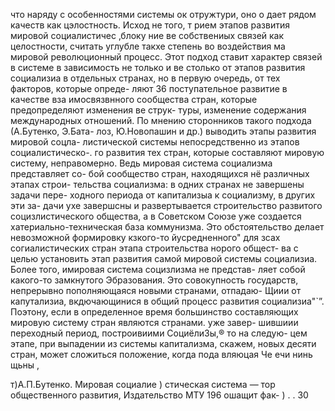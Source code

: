 что наряду с особенностями системы ок отружтури, оно о
дает рядом качеств как цэлостность. Исход не того, т
рием этапов развития мировой социалистичес ‚блоку
ние ве собствениых связей как целостности,
считать углубле
такхе степень во воздействия ма мировой революционный процесс.
Этот подход ставит характер связей в системе в зависимость не
только и ве столько от этапов развития социализиа в отдельных
странах, но в первую очередь, от тех факторов, которые опреде-
ляют 36 поступательное развитие в качестве вза имосвязвнного
сообщества стран, которые предопределяют изменения ве струк-
туры, изменение содержания международных отношений.
По мнению сторонников такого подхода (А.Бутенко, Э.Бата-
лоз, Ю.Новопашин и др.) выводить этапы развития мировой соцла-
листической системы непосредственно из этапов социалистическо-.
го развития тех стран, которые составляют мировую систему,
неправомерно. Ведь мировая система социализма представляет со-
бой сообщество стран, находящихся нё различных этапах строи-
тельства социализма: в одних странах не завершены задачи пере-
ходного периода от капитализыа к социализму, в других эти за-
дачи ухе завершсны и развертывается строительство развитого
социзлистического общества, а в Советском Союзе уже создается
хатериально-техническая база коммунизма. Это обстоятельство
делает невозможной формировку кзкого-то йусредненного" для
зсах согиалистических стран этапа строительства норого общест-
ва с целью установить этап развития самой мировой системы
социализиа. Более того, имировая система социзлизма не представ-
ляет собой какого-то замкнутого Эбразования. Это совокупность
государств, непрерывно пополняющаяся новыми странами, отпадаю-
Щиии от капутализиа, вкдючающинися в общий процесс развития
социализиа"`”. Поэтону, если в определенное время большинство
составляющих мировую систему стран являются странами. уже завер-
шившиии переходный период, построивиими СоциёлиЗы,® то на следую-
цем этапе, при выпадении из системы капитализма, скажем, новых
десяти стран, может сложиться положение, когда пода вляюцая
Че ечи нинь щьны ,

т)А.П.Бутенко. Мировая социалие
) стическая система —
тор общественного развития, Издательство МТУ 196 ошащит фак-
) . .
30

